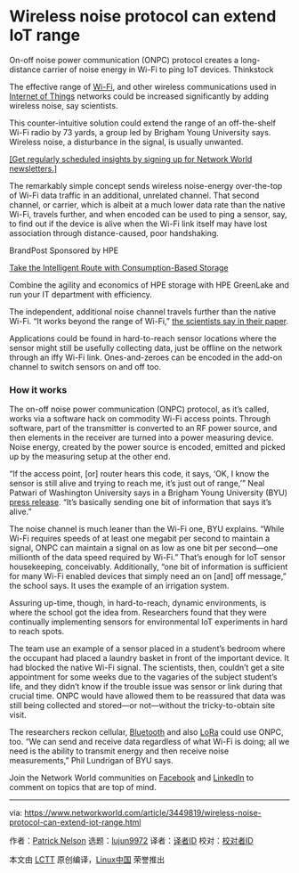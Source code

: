 [#]: collector: (lujun9972)
[#]: translator: ( )
[#]: reviewer: ( )
[#]: publisher: ( )
[#]: url: ( )
[#]: subject: (Wireless noise protocol can extend IoT range)
[#]: via: (https://www.networkworld.com/article/3449819/wireless-noise-protocol-can-extend-iot-range.html)
[#]: author: (Patrick Nelson https://www.networkworld.com/author/Patrick-Nelson/)

Wireless noise protocol can extend IoT range
======
On-off noise power communication (ONPC) protocol creates a long-distance carrier of noise energy in Wi-Fi to ping IoT devices.
Thinkstock

The effective range of [Wi-Fi][1], and other wireless communications used in [Internet of Things][2] networks could be increased significantly by adding wireless noise, say scientists.

This counter-intuitive solution could extend the range of an off-the-shelf Wi-Fi radio by 73 yards, a group led by Brigham Young University says. Wireless noise, a disturbance in the signal, is usually unwanted.

[[Get regularly scheduled insights by signing up for Network World newsletters.]][3]

The remarkably simple concept sends wireless noise-energy over-the-top of Wi-Fi data traffic in an additional, unrelated channel. That second channel, or carrier, which is albeit at a much lower data rate than the native Wi-Fi, travels further, and when encoded can be used to ping a sensor, say, to find out if the device is alive when the Wi-Fi link itself may have lost association through distance-caused, poor handshaking.

[][4]

BrandPost Sponsored by HPE

[Take the Intelligent Route with Consumption-Based Storage][4]

Combine the agility and economics of HPE storage with HPE GreenLake and run your IT department with efficiency.

The independent, additional noise channel travels further than the native Wi-Fi. “It works beyond the range of Wi-Fi,” [the scientists say in their paper][5].

Applications could be found in hard-to-reach sensor locations where the sensor might still be usefully collecting data, just be offline on the network through an iffy Wi-Fi link. Ones-and-zeroes can be encoded in the add-on channel to switch sensors on and off too.

### How it works

The on-off noise power communication (ONPC) protocol, as it’s called, works via a software hack on commodity Wi-Fi access points. Through software, part of the transmitter is converted to an RF power source, and then elements in the receiver are turned into a power measuring device. Noise energy, created by the power source is encoded, emitted and picked up by the measuring setup at the other end.

“If the access point, [or] router hears this code, it says, ‘OK, I know the sensor is still alive and trying to reach me, it’s just out of range,’” Neal Patwari of Washington University says in a Brigham Young University (BYU) [press release][6]. “It’s basically sending one bit of information that says it’s alive.”

The noise channel is much leaner than the Wi-Fi one, BYU explains. “While Wi-Fi requires speeds of at least one megabit per second to maintain a signal, ONPC can maintain a signal on as low as one bit per second—one millionth of the data speed required by Wi-Fi.” That’s enough for IoT sensor housekeeping, conceivably. Additionally, “one bit of information is sufficient for many Wi-Fi enabled devices that simply need an on [and] off message,” the school says. It uses the example of an irrigation system.

Assuring up-time, though, in hard-to-reach, dynamic environments, is where the school got the idea from. Researchers found that they were continually implementing sensors for environmental IoT experiments in hard to reach spots.

The team use an example of a sensor placed in a student’s bedroom where the occupant had placed a laundry basket in front of the important device. It had blocked the native Wi-Fi signal. The scientists, then, couldn’t get a site appointment for some weeks due to the vagaries of the subject student’s life, and they didn’t know if the trouble issue was sensor or link during that crucial time. ONPC would have allowed them to be reassured that data was still being collected and stored—or not—without the tricky-to-obtain site visit.

The researchers reckon cellular, [Bluetooth][7] and also [LoRa][8] could use ONPC, too. “We can send and receive data regardless of what Wi-Fi is doing; all we need is the ability to transmit energy and then receive noise measurements,” Phil Lundrigan of BYU says.

Join the Network World communities on [Facebook][9] and [LinkedIn][10] to comment on topics that are top of mind.

--------------------------------------------------------------------------------

via: https://www.networkworld.com/article/3449819/wireless-noise-protocol-can-extend-iot-range.html

作者：[Patrick Nelson][a]
选题：[lujun9972][b]
译者：[译者ID](https://github.com/译者ID)
校对：[校对者ID](https://github.com/校对者ID)

本文由 [LCTT](https://github.com/LCTT/TranslateProject) 原创编译，[Linux中国](https://linux.cn/) 荣誉推出

[a]: https://www.networkworld.com/author/Patrick-Nelson/
[b]: https://github.com/lujun9972
[1]: https://www.networkworld.com/article/3258807/what-is-802-11ax-wi-fi-and-what-will-it-mean-for-802-11ac.html
[2]: https://www.networkworld.com/article/3207535/what-is-iot-how-the-internet-of-things-works.html
[3]: https://www.networkworld.com/newsletters/signup.html
[4]: https://www.networkworld.com/article/3440100/take-the-intelligent-route-with-consumption-based-storage.html?utm_source=IDG&utm_medium=promotions&utm_campaign=HPE20773&utm_content=sidebar ( Take the Intelligent Route with Consumption-Based Storage)
[5]: https://dl.acm.org/citation.cfm?id=3345436
[6]: https://news.byu.edu/byu-created-software-could-significantly-extend-wi-fi-range-for-smart-home-devices
[7]: https://www.networkworld.com/article/3434526/bluetooth-finds-a-role-in-the-industrial-internet-of-things.html
[8]: https://www.networkworld.com/article/3211390/lorawan-key-to-building-full-stack-production-iot-networks.html
[9]: https://www.facebook.com/NetworkWorld/
[10]: https://www.linkedin.com/company/network-world
